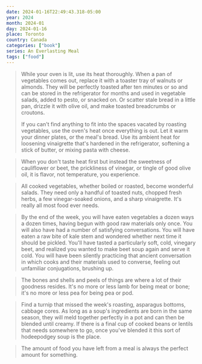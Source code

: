 ```yaml
---
date: 2024-01-16T22:49:43.318-05:00
year: 2024
month: 2024-01
day: 2024-01-16
place: Toronto
country: Canada
categories: ["book"]
series: An Everlasting Meal
tags: ["food"]
---
```

> While your oven is lit, use its heat thoroughly. When a pan of vegetables comes out, replace it with a toaster tray of walnuts or almonds. They will be perfectly toasted after ten minutes or so and can be stored in the refrigerator for months and used in vegetable salads, added to pesto, or snacked on. Or scatter stale bread in a little pan, drizzle it with olive oil, and make toasted breadcrumbs or croutons.
> 
> If you can't find anything to fit into the spaces vacated by roasting vegetables, use the oven's heat once everything is out. Let it warm your dinner plates, or the meal's bread. Use its ambient heat for loosening vinaigrette that's hardened in the refrigerator, softening a stick of butter, or mixing pasta with cheese.

> When you don't taste heat first but instead the sweetness of cauliflower or beet, the prickliness of vinegar, or tingle of good olive oil, it is flavor, not temperature, you experience.

> All cooked vegetables, whether boiled or roasted, become wonderful salads. They need only a handful of toasted nuts, chopped fresh herbs, a few vinegar-soaked onions, and a sharp vinaigrette. It's really all most food ever needs.

> By the end of the week, you will have eaten vegetables a dozen ways a dozen times, having begun with good raw materials only once. You will also have had a number of satisfying conversations. You will have eaten a raw bite of kale stem and wondered whether next time it should be pickled. You'll have tasted a particularly soft, cold, vinegary beet, and realized you wanted to make beet soup again and serve it cold. You will have been silently practicing that ancient conversation in which cooks and their materials used to converse, feeling out unfamiliar conjugations, brushing up.

> The bones and shells and peels of things are where a lot of their goodness resides. It's no more or less lamb for being meat or bone; it's no more or less pea for being pea or pod.

> Find a turnip that missed the week's roasting, asparagus bottoms, cabbage cores. As long as a soup's ingredients are born in the same season, they will meld together perfectly in a pot and can then be blended until creamy. If there is a final cup of cooked beans or lentils that needs somewhere to go, once you've blended it this sort of hodeepodgey soup is the place.

> The amount of food you have left from a meal is always the perfect amount for something.
